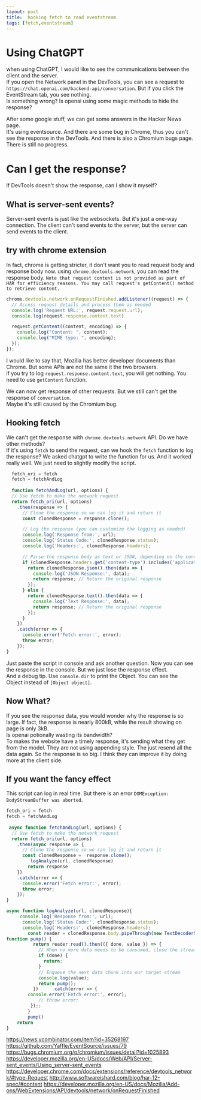 ```yaml
---
layout: post
title:  hooking fetch to read eventstream
tags: [fetch,eventstream]
---
```



# Using ChatGPT
when using ChatGPT, I would like to see the communications between the client and the server.  
If you open the Network panel in the DevTools, you can see a request to `https://chat.openai.com/backend-api/conversation`. But if you click the EventStream tab, you see nothing.  
Is something wrong? Is openai using some magic methods to hide the response?  

After some google stuff, we can get some answers in the Hacker News page.  
It's using eventsource. And there are some bug in Chrome, thus you can't see the response in the DevTools. And there is also a Chromium bugs page. There is still no progress.

# Can I get the response?
If DevTools doesn't show the response, can I show it myself?

## What is server-sent events?
Server-sent events is just like the websockets. But it's just a one-way connection. The client can't send events to the server, but the server can send events to the client.  

## try with chrome extension
In fact, chrome is getting stricter, it don't want you to read request body and response body now.
using `chrome.devtools.network`, you can read the response body.
`Note that request content is not provided as part of HAR for efficiency reasons. You may call request's getContent() method to retrieve content.`

```javascript
chrome.devtools.network.onRequestFinished.addListener((request) => {
  // Access request details and process them as needed
  console.log('Request URL:', request.request.url);
  console.log(request.response.content.text)

  request.getContent((content, encoding) => {
    console.log("Content: ", content);
    console.log("MIME type: ", encoding);
  });
});
```
I would like to say that, Mozilla has better developer documents than Chrome. But some APIs are not the same it the two browsers.  
if you try to log `request.response.content.text`, you will get nothing. You need to use `getContent` function.  

We can now get response of other requests. But we still can't get the response of `conversation`.  
Maybe it's still caused by the Chromium bug.

## Hooking fetch
We can't get the response with `chrome.devtools.network` API. Do we have other methods?  
If it's using `fetch` to send the request, can we hook the `fetch` function to log the response?
We asked chatgpt to write the function for us. And it worked really well. We just need to slightly modify the script.
```javascript
  fetch_ori = fetch
  fetch = fetchAndLog
  
  function fetchAndLog(url, options) {
  // Use fetch to make the network request
  return fetch_ori(url, options)
    .then(response => {
      // Clone the response so we can log it and return it
      const clonedResponse = response.clone();

      // Log the response (you can customize the logging as needed)
      console.log('Response from:', url);
      console.log('Status Code:', clonedResponse.status);
      console.log('Headers:', clonedResponse.headers);

      // Parse the response body as text or JSON, depending on the content type
      if (clonedResponse.headers.get('content-type').includes('application/json')) {
        return clonedResponse.json().then(data => {
          console.log('JSON Response:', data);
          return response; // Return the original response
        });
      } else {
        return clonedResponse.text().then(data => {
          console.log('Text Response:', data);
          return response; // Return the original response
        });
      }
    })
    .catch(error => {
      console.error('Fetch error:', error);
      throw error;
    });
}

```
Just paste the script in console and ask another question. Now you can see the response in the console. But we just lose the response effect.  
And a debug tip. Use `console.dir` to print the Object. You can see the Object instead of `[Object object]`.

## Now What?
If you see the response data, you would wonder why the response is so large. If fact, the response is nearly 800kB, while the result showing on page is only 3kB.   
Is openai potionally wasting its bandwidth?  
To makes the website have a timely response, it's sending what they get from the model. They are not using appending style. The just resend all the data again. So the response is so big. I think they can improve it by doing more at the client side. 

## If you want the fancy effect
This script can log in real time. But there is an error `DOMException: BodyStreamBuffer was aborted`.

```javascript
fetch_ori = fetch
fetch = fetchAndLog
  
 async function fetchAndLog(url, options) {
  // Use fetch to make the network request
  return fetch_ori(url, options)
    .then(async response => {
      // Clone the response so we can log it and return it
      const clonedResponse =  response.clone();
         logAnalyze(url, clonedResponse)
        return response
    })
    .catch(error => {
      console.error('Fetch error:', error);
      throw error;
    });
}

async function logAnalyze(url, clonedResponse){
     console.log('Response from:', url);
      console.log('Status Code:', clonedResponse.status);
      console.log('Headers:', clonedResponse.headers);
        const reader = clonedResponse.body.pipeThrough(new TextDecoderStream()).getReader();
function pump() {
          return reader.read().then(({ done, value }) => {
            // When no more data needs to be consumed, close the stream
            if (done) {
              return;
            }
            // Enqueue the next data chunk into our target stream
            console.log(value);
            return pump();
          })     .catch(error => {
        console.error('Fetch error:', error);
            // throw error;
         });;
        }
        pump()
    return 
}
```

https://news.ycombinator.com/item?id=35268197
https://github.com/Yaffle/EventSource/issues/79
https://bugs.chromium.org/p/chromium/issues/detail?id=1025893
https://developer.mozilla.org/en-US/docs/Web/API/Server-sent_events/Using_server-sent_events
https://developer.chrome.com/docs/extensions/reference/devtools_network/#type-Request
http://www.softwareishard.com/blog/har-12-spec/#content
https://developer.mozilla.org/en-US/docs/Mozilla/Add-ons/WebExtensions/API/devtools/network/onRequestFinished
